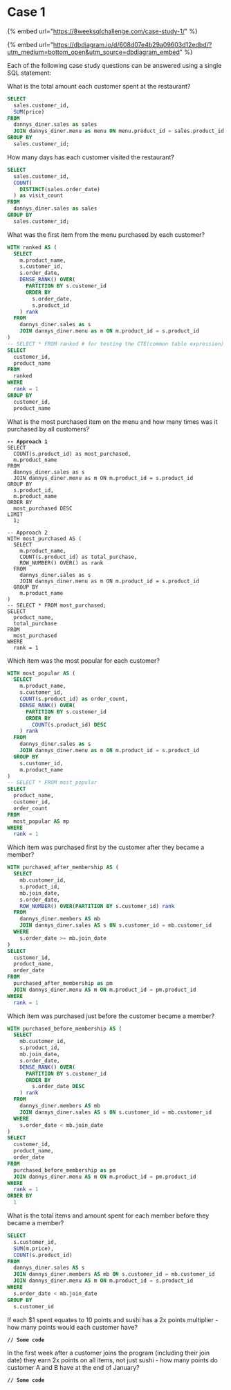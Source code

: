 # Case 1

{% embed url="https://8weeksqlchallenge.com/case-study-1/" %}

{% embed url="https://dbdiagram.io/d/608d07e4b29a09603d12edbd/?utm_medium=bottom_open&utm_source=dbdiagram_embed" %}

Each of the following case study questions can be answered using a single SQL statement:

What is the total amount each customer spent at the restaurant?

```sql
SELECT 
  sales.customer_id, 
  SUM(price) 
FROM 
  dannys_diner.sales as sales 
  JOIN dannys_diner.menu as menu ON menu.product_id = sales.product_id 
GROUP BY 
  sales.customer_id;
```

How many days has each customer visited the restaurant?

```sql
SELECT 
  sales.customer_id, 
  COUNT(
    DISTINCT(sales.order_date)
  ) as visit_count
FROM 
  dannys_diner.sales as sales 
GROUP BY 
  sales.customer_id;
```

What was the first item from the menu purchased by each customer?

```sql
WITH ranked AS (
  SELECT 
    m.product_name, 
    s.customer_id, 
    s.order_date, 
    DENSE_RANK() OVER(
      PARTITION BY s.customer_id 
      ORDER BY 
        s.order_date, 
        s.product_id
    ) rank 
  FROM 
    dannys_diner.sales as s 
    JOIN dannys_diner.menu as m ON m.product_id = s.product_id
)
-- SELECT * FROM ranked # for testing the CTE(common table expression)
SELECT 
  customer_id, 
  product_name 
FROM 
  ranked 
WHERE 
  rank = 1 
GROUP BY 
  customer_id, 
  product_name
```

What is the most purchased item on the menu and how many times was it purchased by all customers?

<pre class="language-sql"><code class="lang-sql"><strong>-- Approach 1
</strong>SELECT 
  COUNT(s.product_id) as most_purchased, 
  m.product_name 
FROM 
  dannys_diner.sales as s 
  JOIN dannys_diner.menu as m ON m.product_id = s.product_id 
GROUP BY 
  s.product_id, 
  m.product_name 
ORDER BY 
  most_purchased DESC 
LIMIT 
  1;

-- Approach 2
WITH most_purchased AS (
  SELECT 
    m.product_name, 
    COUNT(s.product_id) as total_purchase, 
    ROW_NUMBER() OVER() as rank 
  FROM 
    dannys_diner.sales as s 
    JOIN dannys_diner.menu as m ON m.product_id = s.product_id 
  GROUP BY 
    m.product_name
) 
-- SELECT * FROM most_purchased;
SELECT 
  product_name, 
  total_purchase 
FROM 
  most_purchased 
WHERE 
  rank = 1</code></pre>

Which item was the most popular for each customer?

```sql
WITH most_popular AS (
  SELECT 
    m.product_name, 
    s.customer_id, 
    COUNT(s.product_id) as order_count, 
    DENSE_RANK() OVER(
      PARTITION BY s.customer_id 
      ORDER BY 
        COUNT(s.product_id) DESC
    ) rank 
  FROM 
    dannys_diner.sales as s 
    JOIN dannys_diner.menu as m ON m.product_id = s.product_id 
  GROUP BY 
    s.customer_id, 
    m.product_name
) 
-- SELECT * FROM most_popular
SELECT 
  product_name, 
  customer_id, 
  order_count 
FROM 
  most_popular AS mp 
WHERE 
  rank = 1
```

Which item was purchased first by the customer after they became a member?

```sql
WITH purchased_after_membership AS (
  SELECT 
    mb.customer_id, 
    s.product_id, 
    mb.join_date, 
    s.order_date, 
    ROW_NUMBER() OVER(PARTITION BY s.customer_id) rank 
  FROM 
    dannys_diner.members AS mb 
    JOIN dannys_diner.sales AS s ON s.customer_id = mb.customer_id 
  WHERE 
    s.order_date >= mb.join_date
) 
SELECT 
  customer_id, 
  product_name, 
  order_date 
FROM 
  purchased_after_membership as pm 
  JOIN dannys_diner.menu AS m ON m.product_id = pm.product_id 
WHERE 
  rank = 1
```

Which item was purchased just before the customer became a member?

```sql
WITH purchased_before_membership AS (
  SELECT 
    mb.customer_id, 
    s.product_id, 
    mb.join_date, 
    s.order_date, 
    DENSE_RANK() OVER(
      PARTITION BY s.customer_id 
      ORDER BY 
        s.order_date DESC
    ) rank 
  FROM 
    dannys_diner.members AS mb 
    JOIN dannys_diner.sales AS s ON s.customer_id = mb.customer_id 
  WHERE 
    s.order_date < mb.join_date
) 
SELECT 
  customer_id, 
  product_name, 
  order_date 
FROM 
  purchased_before_membership as pm 
  JOIN dannys_diner.menu AS m ON m.product_id = pm.product_id 
WHERE 
  rank = 1 
ORDER BY 
  1

```

What is the total items and amount spent for each member before they became a member?

```sql
SELECT 
  s.customer_id, 
  SUM(m.price), 
  COUNT(s.product_id) 
FROM 
  dannys_diner.sales AS s 
  JOIN dannys_diner.members AS mb ON s.customer_id = mb.customer_id 
  JOIN dannys_diner.menu AS m ON m.product_id = s.product_id 
WHERE 
  s.order_date < mb.join_date 
GROUP BY 
  s.customer_id

```

If each $1 spent equates to 10 points and sushi has a 2x points multiplier - how many points would each customer have?

<pre><code><strong>// Some code</strong></code></pre>

In the first week after a customer joins the program (including their join date) they earn 2x points on all items, not just sushi - how many points do customer A and B have at the end of January?

<pre><code><strong>// Some code</strong></code></pre>
